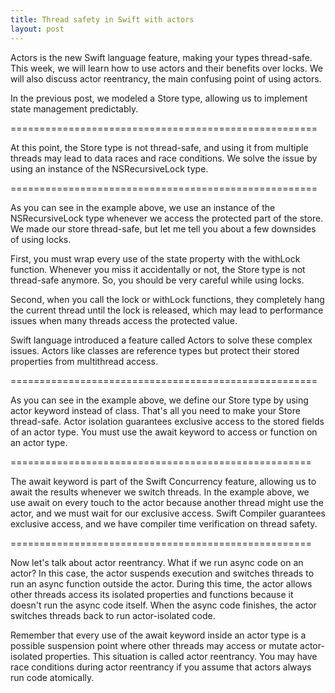 ```yaml
---
title: Thread safety in Swift with actors
layout: post
---
```


Actors is the new Swift language feature, making your types thread-safe. This week, we will learn how to use actors and their benefits over locks. We will also discuss actor reentrancy, the main confusing point of using actors.

In the previous post, we modeled a Store type, allowing us to implement state management predictably.

=====================================================

At this point, the Store type is not thread-safe, and using it from multiple threads may lead to data races and race conditions. We solve the issue by using an instance of the NSRecursiveLock type.

=====================================================

As you can see in the example above, we use an instance of the NSRecursiveLock type whenever we access the protected part of the store. We made our store thread-safe, but let me tell you about a few downsides of using locks.

First, you must wrap every use of the state property with the withLock function. Whenever you miss it accidentally or not, the Store type is not thread-safe anymore. So, you should be very careful while using locks.

Second, when you call the lock or withLock functions, they completely hang the current thread until the lock is released, which may lead to performance issues when many threads access the protected value.

Swift language introduced a feature called Actors to solve these complex issues. Actors like classes are reference types but protect their stored properties from multithread access.

=====================================================

As you can see in the example above, we define our Store type by using actor keyword instead of class. That's all you need to make your Store thread-safe. Actor isolation guarantees exclusive access to the stored fields of an actor type. You must use the await keyword to access or function on an actor type.

====================================================

The await keyword is part of the Swift Concurrency feature, allowing us to await the results whenever we switch threads. In the example above, we use await on every touch to the actor because another thread might use the actor, and we must wait for our exclusive access. Swift Compiler guarantees exclusive access, and we have compiler time verification on thread safety.

====================================================

Now let's talk about actor reentrancy. What if we run async code on an actor? In this case, the actor suspends execution and switches threads to run an async function outside the actor. During this time, the actor allows other threads access its isolated properties and functions because it doesn't run the async code itself. When the async code finishes, the actor switches threads back to run actor-isolated code.

Remember that every use of the await keyword inside an actor type is a possible suspension point where other threads may access or mutate actor-isolated properties. This situation is called actor reentrancy. You may have race conditions during actor reentrancy if you assume that actors always run code atomically.
